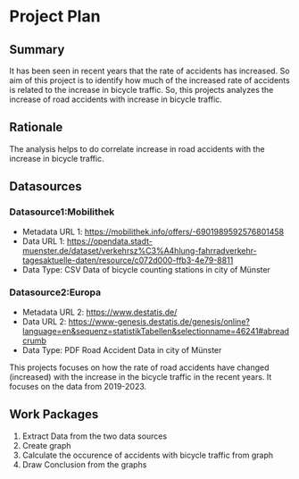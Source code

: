 # Project Plan

## Summary

<!-- Describe your data science project in max. 5 sentences. -->
It has been seen in recent years that the rate of accidents has increased. 
So aim of this project is to identify how much of the increased rate of accidents is related to the increase in bicycle traffic.
So, this projects analyzes the increase of road accidents with increase in bicycle traffic. 

## Rationale

<!-- Outline the impact of the analysis, e.g. which pains it solves. -->
The analysis helps to do correlate increase in road accidents with the increase in bicycle traffic.

## Datasources

<!-- Describe each datasources you plan to use in a section. Use the prefic "DatasourceX" where X is the id of the datasource. -->

### Datasource1:Mobilithek
* Metadata URL 1: https://mobilithek.info/offers/-6901989592576801458
* Data URL 1: https://opendata.stadt-muenster.de/dataset/verkehrsz%C3%A4hlung-fahrradverkehr-tagesaktuelle-daten/resource/c072d000-ffb3-4e79-8811 
* Data Type: CSV
Data of bicycle counting stations in city of Münster

### Datasource2:Europa
* Metadata URL 2: https://www.destatis.de/
* Data URL 2: https://www-genesis.destatis.de/genesis/online?language=en&sequenz=statistikTabellen&selectionname=46241#abreadcrumb
* Data Type: PDF
Road Accident Data in city of Münster

This projects focuses on how the rate of road accidents have changed (increased) with the increase in the bicycle traffic in the recent years. It focuses on the data from 2019-2023.

## Work Packages

<!-- List of work packages ordered sequentially, each pointing to an issue with more details. -->

1. Extract Data from the two data sources
2. Create graph
3. Calculate the occurence of accidents with bicycle traffic from graph
4. Draw Conclusion from the graphs

[i1]: https://github.com/jvalue/2023-amse-template/issues/1

